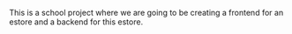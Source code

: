This is a school project where we are going to be creating a frontend for an estore and a backend for this estore.
